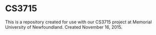 # CS3715

This is a repository created for use with our CS3715 project at Memorial University of Newfoundland. Created November 16, 2015.
